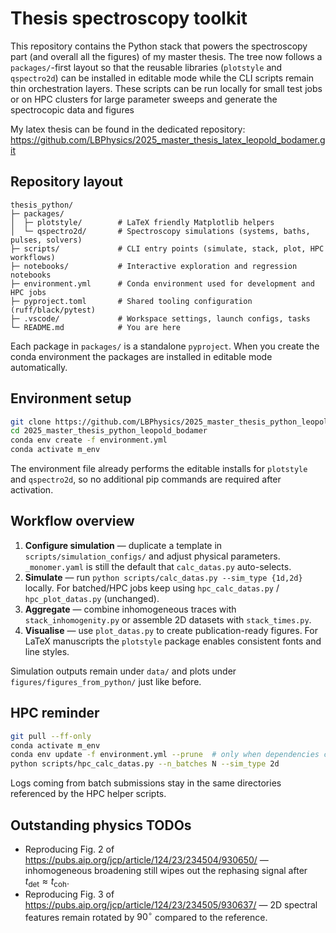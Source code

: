 # Thesis spectroscopy toolkit

This repository contains the Python stack that powers the spectroscopy part (and overall all the figures) of my master thesis.  The tree now follows a `packages/`-first layout so that the reusable libraries (`plotstyle` and `qspectro2d`) can be installed in editable mode while the CLI scripts remain thin orchestration layers. These scripts can be run locally for small test jobs or on HPC clusters for large parameter sweeps and generate the spectrocopic data and figures

My latex thesis can be found in the dedicated repository:
https://github.com/LBPhysics/2025_master_thesis_latex_leopold_bodamer.git

## Repository layout

```
thesis_python/
├─ packages/
│  ├─ plotstyle/        # LaTeX friendly Matplotlib helpers
│  └─ qspectro2d/       # Spectroscopy simulations (systems, baths, pulses, solvers)
├─ scripts/             # CLI entry points (simulate, stack, plot, HPC workflows)
├─ notebooks/           # Interactive exploration and regression notebooks
├─ environment.yml      # Conda environment used for development and HPC jobs
├─ pyproject.toml       # Shared tooling configuration (ruff/black/pytest)
├─ .vscode/             # Workspace settings, launch configs, tasks
└─ README.md            # You are here
```

Each package in `packages/` is a standalone `pyproject`.  When you create the conda environment the packages are installed in editable mode automatically.
## Environment setup

```bash
git clone https://github.com/LBPhysics/2025_master_thesis_python_leopold_bodamer.git
cd 2025_master_thesis_python_leopold_bodamer
conda env create -f environment.yml
conda activate m_env
```

The environment file already performs the editable installs for `plotstyle` and `qspectro2d`, so no additional pip commands are required after activation.

## Workflow overview

1. **Configure simulation** — duplicate a template in `scripts/simulation_configs/` and adjust physical parameters.  `_monomer.yaml` is still the default that `calc_datas.py` auto-selects.
2. **Simulate** — run `python scripts/calc_datas.py --sim_type {1d,2d}` locally.  For batched/HPC jobs keep using `hpc_calc_datas.py` / `hpc_plot_datas.py` (unchanged).
3. **Aggregate** — combine inhomogeneous traces with `stack_inhomogenity.py` or assemble 2D datasets with `stack_times.py`.
4. **Visualise** — use `plot_datas.py` to create publication-ready figures.  For LaTeX manuscripts the `plotstyle` package enables consistent fonts and line styles.

Simulation outputs remain under `data/` and plots under `figures/figures_from_python/` just like before.

## HPC reminder

```bash
git pull --ff-only
conda activate m_env
conda env update -f environment.yml --prune  # only when dependencies change
python scripts/hpc_calc_datas.py --n_batches N --sim_type 2d
```

Logs coming from batch submissions stay in the same directories referenced by the HPC helper scripts.

## Outstanding physics TODOs

- Reproducing Fig. 2 of https://pubs.aip.org/jcp/article/124/23/234504/930650/ — inhomogeneous broadening still wipes out the rephasing signal after $t_{\text{det}} \approx t_{\text{coh}}$.
- Reproducing Fig. 3 of https://pubs.aip.org/jcp/article/124/23/234505/930637/ — 2D spectral features remain rotated by $90^{\circ}$ compared to the reference.
